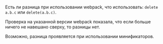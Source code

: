 Есть ли разница при использовании webpack,
что использовать: `delete a.b.c` или `delete(a.b.c)`.

Проверка на указанной версии webpack показала,
что если больше ничего не навешано сверху,
то разницы нет.

Возможно, разница проявляется при использовании минификаторов.

